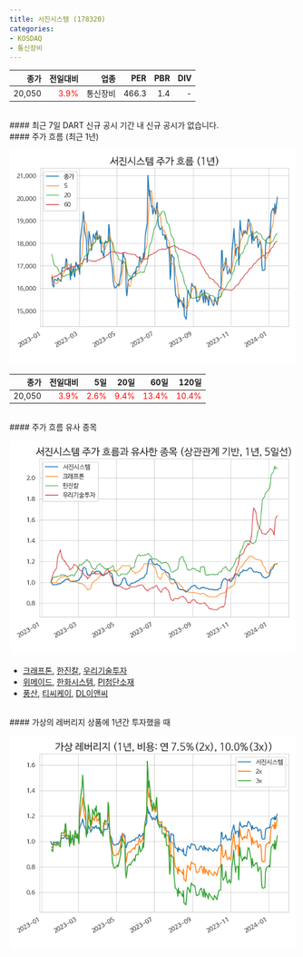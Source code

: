 ```yaml
---
title: 서진시스템 (178320)
categories:
- KOSDAQ
- 통신장비
---
```


|**종가**|**전일대비**|**업종**|**PER**|**PBR**|**DIV**|
|-------:|-----------:|-------:|------:|------:|------:|
|20,050|<span style="color: red">3.9%</span>|통신장비|466.3|1.4|-|

<!-- more -->

<br>
#### 최근 7일 DART 신규 공시
기간 내 신규 공시가 없습니다.

<br>
#### 주가 흐름 (최근 1년)

![178320](/assets/images/stock/178320.png)

|**종가**|**전일대비**|**5일**|**20일**|**60일**|**120일**|
|---:|-------:|--:|---:|---:|----:|
|20,050|<span style="color: red">3.9%</span>|<span style="color: red">2.6%</span>|<span style="color: red">9.4%</span>|<span style="color: red">13.4%</span>|<span style="color: red">10.4%</span>|

<br>
#### 주가 흐름 유사 종목

![178320](/assets/images/stock/178320_corr.png)

- [크래프톤](/259960/), [한진칼](/180640/), [우리기술투자](/041190/)
- [위메이드](/112040/), [한화시스템](/272210/), [PI첨단소재](/178920/)
- [풍산](/103140/), [티씨케이](/064760/), [DL이앤씨](/375500/)

<br>
#### 가상의 레버리지 상품에 1년간 투자했을 때

![178320](/assets/images/stock/178320_2x.png)